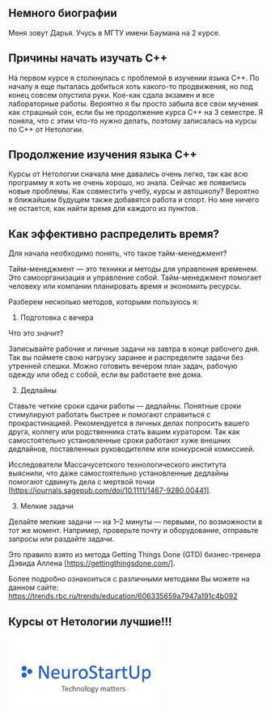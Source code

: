 ## Немного биографии 

Меня зовут Дарья. Учусь в МГТУ имени Баумана на 2 курсе. 

## Причины начать изучать С++

На первом курсе я столкнулась с проблемой в изучении языка С++. По началу я еще пыталась добиться хоть какого-то продвижения, но под конец совсем опустила руки. Кое-как сдала экзамен и все лабораторные работы. Вероятно я бы просто забыла все свои мучения как страшный сон, если бы не продолжение курса С++ на 3 семестре. Я поняла, что с этим что-то нужно делать, поэтому записалась на курсы по С++ от Нетологии. 

## Продолжение изучения языка С++

Курсы от Нетологии сначала мне давались очень легко, так как всю программу я хоть не очень хорошо, но знала. Сейчас же появились новые проблемы. Как совместить учебу, курсы и автошколу? Вероятно в ближайшем будущем также добавятся работа и спорт. Но мне ничего не остается, как найти время для каждого из пунктов.

## Как эффективно распределить время? 

Для начала необходимо понять, что такое тайм-менеджмент?

Тайм-менеджмент — это техники и методы для управления временем. Это самоорганизация и управление собой. Тайм-менеджмент помогает человеку или компании планировать время и экономить ресурсы.

Разберем несколько методов, которыми пользуюсь я:

1.  Подготовка с вечера
   
Что это значит?

Записывайте рабочие и личные задачи на завтра в конце рабочего дня. Так вы поймете свою нагрузку заранее и распределите задачи без утренней спешки. Можно готовить вечером план задач, рабочую одежду или обед с собой, если вы работаете вне дома.


2.  Дедлайны

Ставьте четкие сроки сдачи работы — дедлайны. Понятные сроки стимулируют работать быстрее и помогают справиться с прокрастинацией. Рекомендуется в личных делах попросить вашего друга, коллегу или родственника стать вашим куратором. Так как самостоятельно установленные сроки работают хуже внешних дедлайнов, поставленных руководителем или конкурсной комиссией.

Исследователи Массачусетского технологического института выяснили, что даже самостоятельно установленные дедлайны помогают сдвинуть дела с мертвой точки [https://journals.sagepub.com/doi/10.1111/1467-9280.00441].


3.  Мелкие задачи

Делайте мелкие задачи — на 1–2 минуты — первыми, по возможности в тот же момент. Например, проверьте почту и оборудование, отправьте запросы или раздайте задачи.

Это правило взято из метода Getting Things Done (GTD) бизнес-тренера Дэвида Аллена [https://gettingthingsdone.com/].

Более подробно ознакоиться с различными методами Вы можете на данном сайте:
https://trends.rbc.ru/trends/education/606335659a7947a191c4b092


## Курсы от Нетологии лучшие!!!

![Нетология](NeuroStartUp.png)

